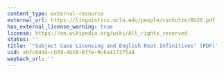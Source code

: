 ```yaml
---
content_type: external-resource
external_url: https://linguistics.ucla.edu/people/cschutze/BU20.pdf
has_external_license_warning: true
license: https://en.wikipedia.org/wiki/All_rights_reserved
status: ''
title: '"Subject Case Licensing and English Root Infinitives" (PDF)'
uid: abfc6444-cb59-4b18-8ffe-9c6a41f275a4
wayback_url: ''
---
```

